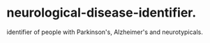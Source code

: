 # neurological-disease-identifier.
identifier of people with Parkinson's, Alzheimer's and neurotypicals.
